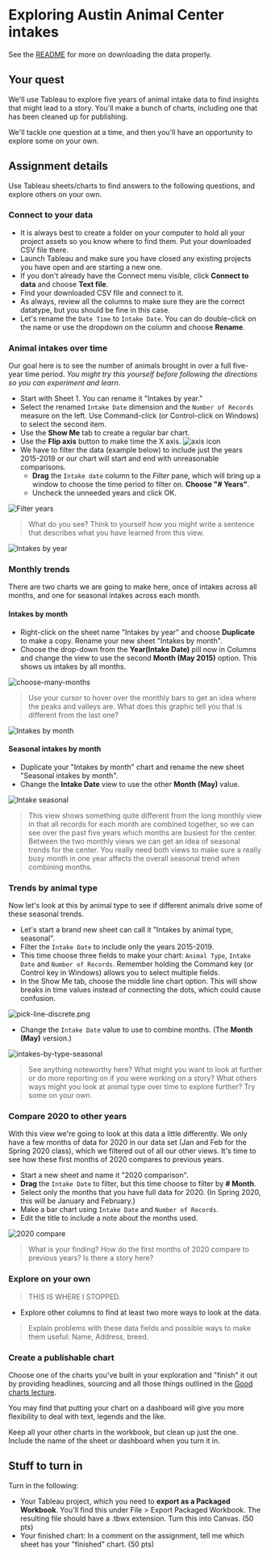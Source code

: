 # Exploring Austin Animal Center intakes

See the [README](README.md) for more on downloading the data properly.

## Your quest

We'll use Tableau to explore five years of animal intake data to find insights that might lead to a story. You'll make a bunch of charts, including one that has been cleaned up for publishing.

We'll tackle one question at a time, and then you'll have an opportunity to explore some on your own.

## Assignment details

Use Tableau sheets/charts to find answers to the following questions, and explore others on your own.

### Connect to your data

- It is always best to create a folder on your computer to hold all your project assets so you know where to find them. Put your downloaded CSV file there.
- Launch Tableau and make sure you have closed any existing projects you have open and are starting a new one.
- If you don't already have the Connect menu visible, click **Connect to data** and choose **Text file**.
- Find your downloaded CSV file and connect to it.
- As always, review all the columns to make sure they are the correct datatype, but you should be fine in this case.
- Let's rename the `Date Time` to `Intake Date`. You can do double-click on the name or use the dropdown on the column and choose **Rename**.

### Animal intakes over time

Our goal here is to see the number of animals brought in over a full five-year time period. _You might try this yourself before following the directions so you can experiment and learn._

- Start with Sheet 1. You can rename it "Intakes by year."
- Select the renamed `Intake Date` dimension and the `Number of Records` measure on the left. Use Command-click (or Control-click on Windows) to select the second item.
- Use the **Show Me** tab to create a regular bar chart.
- Use the **Flip axis** button to make time the X axis. ![axis icon](img/axis-icon.png)
- We have to filter the data (example below) to include just the years 2015-2019 or our chart will start and end with unreasonable comparisons.
  - **Drag** the `Intake date` column to the _Filter_ pane, which will bring up a window to choose the time period to filter on. **Choose "# Years"**.
  - Uncheck the unneeded years and click OK.

![Filter years](img/filter-years.gif)

> What do you see? Think to yourself how you might write a sentence that describes what you have learned from this view.

![Intakes by year](img/intakes-by-year.png)

### Monthly trends

There are two charts we are going to make here, once of intakes across all months, and one for seasonal intakes across each month.

#### Intakes by month

- Right-click on the sheet name "Intakes by year" and choose **Duplicate** to make a copy. Rename your new sheet "Intakes by month".
- Choose the drop-down from the **Year(Intake Date)** pill now in Columns and change the view to use the second **Month (May 2015)** option. This shows us intakes by all months.

![choose-many-months](img/choose-many-months.png)

> Use your cursor to hover over the monthly bars to get an idea where the peaks and valleys are. What does this graphic tell you that is different from the last one?

![Intakes by month](img/intakes-by-month.png)

#### Seasonal intakes by month

- Duplicate your "Intakes by month" chart and rename the new sheet "Seasonal intakes by month".
- Change the **Intake Date** view to use the other **Month (May)** value.

![Intake seasonal](img/intake-seasonal.png)

> This view shows something quite different from the long monthly view in that all records for each month are combined together, so we can see over the past five years which months are busiest for the center. Between the two monthly views we can get an idea of seasonal trends for the center. You really need both views to make sure a really busy month in one year affects the overall seasonal trend when combining months.

### Trends by animal type

Now let's look at this by animal type to see if different animals drive some of these seasonal trends.

- Let's start a brand new sheet can call it "Intakes by animal type, seasonal".
- Filter the `Intake Date` to include only the years 2015-2019.
- This time choose three fields to make your chart: `Animal Type`, `Intake Date` and `Number of Records`. Remember holding the Command key (or Control key in Windows) allows you to select multiple fields.
- In the Show Me tab, choose the middle line chart option. This will show breaks in time values instead of connecting the dots, which could cause confusion.

![pick-line-discrete.png](img/pick-line-discrete.png)

- Change the `Intake Date` value to use to combine months. (The **Month (May)** version.)

![intakes-by-type-seasonal](img/intakes-by-type-seasonal.png)

> See anything noteworthy here? What might you want to look at further or do more reporting on if you were working on a story? What others ways might you look at animal type over time to explore further? Try some on your own.

### Compare 2020 to other years

With this view we're going to look at this data a little differently. We only have a few months of data for 2020 in our data set (Jan and Feb for the Spring 2020 class), which we filtered out of all our other views. It's time to see how these first months of 2020 compares to previous years.

- Start a new sheet and name it "2020 comparison".
- **Drag** the `Intake Date` to filter, but this time choose to filter by **# Month**.
- Select only the months that you have full data for 2020. (In Spring 2020, this will be January and February.)
- Make a bar chart using `Intake Date` and `Number of Records`.
- Edit the title to include a note about the months used.

![2020 compare](img/2020-compare.png)

> What is your finding? How do the first months of 2020 compare to previous years? Is there a story here?

### Explore on your own

> THIS IS WHERE I STOPPED.

- Explore other columns to find at least two more ways to look at the data.

> Explain problems with these data fields and possible ways to make them useful: Name, Address, breed.


### Create a publishable chart

Choose one of the charts you've built in your exploration and "finish" it out by providing headlines, sourcing and all those things outlined in the [Good charts lecture](https://drive.google.com/open?id=1EMEIdUqeK94swrm0VvwPPBqzk5zSZqJmKnkckS2KFiw).

You may find that putting your chart on a dashboard will give you more flexibility to deal with text, legends and the like.

Keep all your other charts in the workbook, but clean up just the one. Include the name of the sheet or dashboard when you turn it in.

## Stuff to turn in

Turn in the following:

- Your Tableau project, which you need to **export as a Packaged Workbook**. You'll find this under File > Export Packaged Workbook. The resulting file should have a .tbwx extension. Turn this into Canvas. (50 pts)
- Your finished chart: In a comment on the assignment, tell me which sheet has your "finished" chart. (50 pts)
